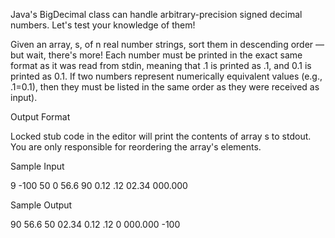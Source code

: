 Java's BigDecimal class can handle arbitrary-precision signed decimal numbers. Let's test your knowledge of them!

Given an array, s, of n real number strings, sort them in descending order — but wait, there's more! Each number 
must be printed in the exact same format as it was read from stdin, meaning that .1 is printed as .1, and 0.1 is printed as 0.1. 
If two numbers represent numerically equivalent values (e.g., .1=0.1), then they must be listed in the same order as they were received as input).

Output Format

Locked stub code in the editor will print the contents of array s to stdout. You are only responsible for reordering the array's elements.

Sample Input

9
-100
50
0
56.6
90
0.12
.12
02.34
000.000


Sample Output

90
56.6
50
02.34
0.12
.12
0
000.000
-100
